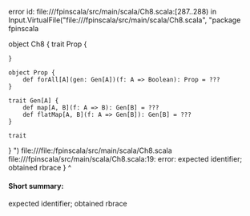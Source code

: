 error id: file://<WORKSPACE>/fpinscala/src/main/scala/Ch8.scala:[287..288) in Input.VirtualFile("file://<WORKSPACE>/fpinscala/src/main/scala/Ch8.scala", "package fpinscala

object Ch8 {
    trait Prop {

    }

    object Prop {
        def forAll[A](gen: Gen[A])(f: A => Boolean): Prop = ???
    }

    trait Gen[A] {
        def map[A, B](f: A => B): Gen[B] = ???
        def flatMap[A, B](f: A => Gen[B]): Gen[B] = ???
    }

    trait 

}
")
file://<WORKSPACE>/file:<WORKSPACE>/fpinscala/src/main/scala/Ch8.scala
file://<WORKSPACE>/fpinscala/src/main/scala/Ch8.scala:19: error: expected identifier; obtained rbrace
}
^
#### Short summary: 

expected identifier; obtained rbrace